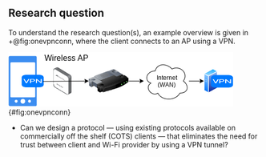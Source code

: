 ## Research question

To understand the research question(s),
an example overview is given in
+@fig:onevpnconn,
where the client connects to an AP
using a VPN.

<!--
TODO this should be located somewhere else TODO
The VPN may be a VPN provider or its own home router with VPN server and modified AP.
This allows APs to whitelist VPN endpoints and creates an incentive to create an AP.
The AP provider gets a VPN endpoint,
allowing him to connect to foreign APs and increasing his privacy
on all networks through the VPN.
-->

![Client connects to VPN endpoint via foreign AP](img/vpn_connection.png){#fig:onevpnconn}


<!--
https://www.scribbr.com/methodology/qualitative-quantitative-research/
https://www.scribbr.com/research-process/research-questions/

TL;DR a research question should never be able to be answered with yes or no!
-->


- Can we design a protocol
&mdash; using existing protocols available on commercially off the shelf (COTS) clients
&mdash; that eliminates the need for trust between client and Wi-Fi provider by
using a VPN tunnel?

